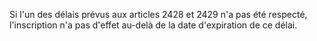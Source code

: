 Si l'un des délais prévus aux articles 2428 et 2429 n'a pas été respecté, l'inscription n'a pas d'effet au-delà de la date d'expiration de ce délai.

